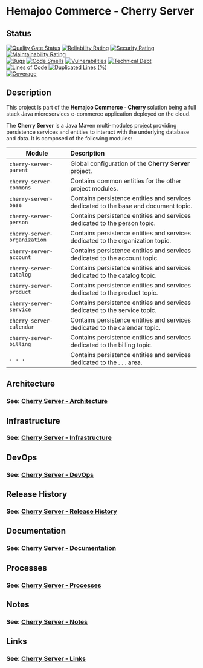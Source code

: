 # Hemajoo Commerce - Cherry Server

## Status

[![Quality Gate Status](https://sonarcloud.io/api/project_badges/measure?project=com.hemajoo.commerce%3Acherry-server&metric=alert_status)](https://sonarcloud.io/summary/new_code?id=com.hemajoo.commerce%3Acherry-server) [![Reliability Rating](https://sonarcloud.io/api/project_badges/measure?project=com.hemajoo.commerce%3Acherry-server&metric=reliability_rating)](https://sonarcloud.io/summary/new_code?id=com.hemajoo.commerce%3Acherry-server) [![Security Rating](https://sonarcloud.io/api/project_badges/measure?project=com.hemajoo.commerce%3Acherry-server&metric=security_rating)](https://sonarcloud.io/summary/new_code?id=com.hemajoo.commerce%3Acherry-server) [![Maintainability Rating](https://sonarcloud.io/api/project_badges/measure?project=com.hemajoo.commerce%3Acherry-server&metric=sqale_rating)](https://sonarcloud.io/summary/new_code?id=com.hemajoo.commerce%3Acherry-server)<br>
[![Bugs](https://sonarcloud.io/api/project_badges/measure?project=com.hemajoo.commerce%3Acherry-server&metric=bugs)](https://sonarcloud.io/summary/new_code?id=com.hemajoo.commerce%3Acherry-server) [![Code Smells](https://sonarcloud.io/api/project_badges/measure?project=com.hemajoo.commerce%3Acherry-server&metric=code_smells)](https://sonarcloud.io/summary/new_code?id=com.hemajoo.commerce%3Acherry-server) [![Vulnerabilities](https://sonarcloud.io/api/project_badges/measure?project=com.hemajoo.commerce%3Acherry-server&metric=vulnerabilities)](https://sonarcloud.io/summary/new_code?id=com.hemajoo.commerce%3Acherry-server) [![Technical Debt](https://sonarcloud.io/api/project_badges/measure?project=com.hemajoo.commerce%3Acherry-server&metric=sqale_index)](https://sonarcloud.io/summary/new_code?id=com.hemajoo.commerce%3Acherry-server)<br>
[![Lines of Code](https://sonarcloud.io/api/project_badges/measure?project=com.hemajoo.commerce%3Acherry-server&metric=ncloc)](https://sonarcloud.io/summary/new_code?id=com.hemajoo.commerce%3Acherry-server) [![Duplicated Lines (%)](https://sonarcloud.io/api/project_badges/measure?project=com.hemajoo.commerce%3Acherry-server&metric=duplicated_lines_density)](https://sonarcloud.io/summary/new_code?id=com.hemajoo.commerce%3Acherry-server)<br>
[![Coverage](https://sonarcloud.io/api/project_badges/measure?project=com.hemajoo.commerce%3Acherry-server&metric=coverage)](https://sonarcloud.io/summary/new_code?id=com.hemajoo.commerce%3Acherry-server)<br>

## Description

This project is part of the **Hemajoo Commerce - Cherry** solution being a full stack Java microservices e-commerce application deployed on the cloud.

The **Cherry Server** is a Java Maven multi-modules project providing persistence services and entities to interact with the underlying database and data. It is composed of the following modules:

| Module                       | Description                                                                          |
|------------------------------|:-------------------------------------------------------------------------------------|
| `cherry-server-parent`       | Global configuration of the **Cherry Server** project.                               |
| `cherry-server-commons`      | Contains common entities for the other project modules.                              |
| `cherry-server-base`         | Contains persistence entities and services dedicated to the base and document topic. |
| `cherry-server-person`       | Contains persistence entities and services dedicated to the person topic.            |
| `cherry-server-organization` | Contains persistence entities and services dedicated to the organization topic.      |
| `cherry-server-account`      | Contains persistence entities and services dedicated to the account topic.           |
| `cherry-server-catalog`      | Contains persistence entities and services dedicated to the catalog topic.           |
| `cherry-server-product`      | Contains persistence entities and services dedicated to the product topic.           |
| `cherry-server-service`      | Contains persistence entities and services dedicated to the service topic.           |
| `cherry-server-calendar`     | Contains persistence entities and services dedicated to the calendar topic.          |
| `cherry-server-billing`      | Contains persistence entities and services dedicated to the billing topic.           |
| `. . .`                      | Contains persistence entities and services dedicated to the . . . area.              |

## Architecture

### See: [Cherry Server - Architecture](./doc/architecture.md)

## Infrastructure

### See: [Cherry Server - Infrastructure](./doc/infrastructure.md)

## DevOps

### See: [Cherry Server - DevOps](./doc/devops.md)

## Release History

### See: [Cherry Server - Release History](./doc/release_history.md)

## Documentation

### See: [Cherry Server - Documentation](./doc/documentation.md)

## Processes

### See: [Cherry Server - Processes](./doc/processes.md)

## Notes

### See: [Cherry Server - Notes](./doc/notes.md)

## Links

### See: [Cherry Server - Links](./doc/links.md)
